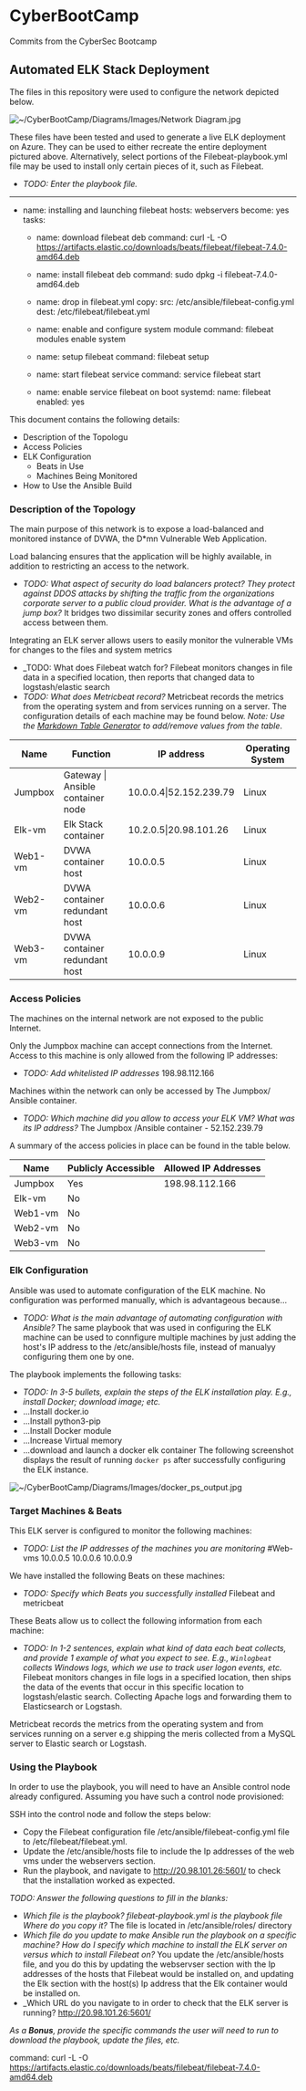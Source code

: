 # CyberBootCamp
Commits from the CyberSec Bootcamp

## Automated ELK Stack Deployment

The files in this repository were used to configure the network depicted below.

![~/CyberBootCamp/Diagrams/Images/Network Diagram.jpg](Images/diagram_filename.png)

These files have been tested and used to generate a live ELK deployment on Azure. They can be used to either recreate the entire deployment pictured above. Alternatively, select portions of the Filebeat-playbook.yml file may be used to install only certain pieces of it, such as Filebeat.

  - _TODO: Enter the playbook file._
---
- name: installing and launching filebeat
  hosts: webservers
  become: yes
  tasks:

  - name: download filebeat deb
    command: curl -L -O https://artifacts.elastic.co/downloads/beats/filebeat/filebeat-7.4.0-amd64.deb

  - name: install filebeat deb
    command: sudo dpkg -i filebeat-7.4.0-amd64.deb

  - name: drop in filebeat.yml
    copy:
      src: /etc/ansible/filebeat-config.yml
      dest: /etc/filebeat/filebeat.yml

  - name: enable and configure system module
    command: filebeat modules enable system

  - name: setup filebeat
    command: filebeat setup

  - name: start filebeat service
    command: service filebeat start

  - name: enable service filebeat on boot
    systemd:
      name: filebeat
      enabled: yes

This document contains the following details:
- Description of the Topologu
- Access Policies
- ELK Configuration
  - Beats in Use
  - Machines Being Monitored
- How to Use the Ansible Build


### Description of the Topology

The main purpose of this network is to expose a load-balanced and monitored instance of DVWA, the D*mn Vulnerable Web Application.

Load balancing ensures that the application will be highly available, in addition to restricting an access to the network.
- _TODO: What aspect of security do load balancers protect?
They protect against DDOS attacks by shifting the traffic from the organizations corporate server to a public cloud provider.
 What is the advantage of a jump box?_ 
 It bridges two dissimilar security zones and offers controlled access between them.


Integrating an ELK server allows users to easily monitor the vulnerable VMs for changes to the files and system metrics
- _TODO: What does Filebeat watch for?
Filebeat monitors changes in file data in a specified location, then reports that changed data to logstash/elastic search 
- _TODO: What does Metricbeat record?_
Metricbeat records the metrics from the operating system and from services running on a
server.
The configuration details of each machine may be found below.
_Note: Use the [Markdown Table Generator](http://www.tablesgenerator.com/markdown_tables) to add/remove values from the table_.

| Name    | Function                          | IP address              | Operating System |
|---------|-----------------------------------|-------------------------|------------------|
| Jumpbox | Gateway \| Ansible container node | 10.0.0.4\|52.152.239.79 | Linux            |
| Elk-vm  | Elk Stack container               | 10.2.0.5\|20.98.101.26  | Linux            |
| Web1-vm | DVWA container host               | 10.0.0.5                | Linux            |
| Web2-vm | DVWA container redundant host     | 10.0.0.6                | Linux            |
| Web3-vm | DVWA container redundant host     | 10.0.0.9                | Linux            |

### Access Policies

The machines on the internal network are not exposed to the public Internet. 

Only the Jumpbox machine can accept connections from the Internet. Access to this machine is only allowed from the following IP addresses:
- _TODO: Add whitelisted IP addresses_
198.98.112.166

Machines within the network can only be accessed by The Jumpbox/ Ansible container.
- _TODO: Which machine did you allow to access your ELK VM? What was its IP address?_
The Jumpbox /Ansible container - 52.152.239.79

A summary of the access policies in place can be found in the table below.

| Name    | Publicly Accessible | Allowed IP Addresses |
|---------|---------------------|----------------------|
| Jumpbox | Yes                 | 198.98.112.166       |
| Elk-vm  | No                  |                      |
| Web1-vm | No                  |                      |
| Web2-vm | No                  |                      |
| Web3-vm | No                  |                      |

### Elk Configuration

Ansible was used to automate configuration of the ELK machine. No configuration was performed manually, which is advantageous because...
- _TODO: What is the main advantage of automating configuration with Ansible?_
The same playbook that was used in configuring the ELK machine can be used to connfigure multiple machines by just adding the host's IP address to the /etc/ansible/hosts file, instead of manualyy configuring them one by one.

The playbook implements the following tasks:
- _TODO: In 3-5 bullets, explain the steps of the ELK installation play. E.g., install Docker; download image; etc._
- ...Install docker.io
- ...Install python3-pip
- ...Install Docker module
- ...Increase Virtual memory
- ...download and launch a docker elk container
The following screenshot displays the result of running `docker ps` after successfully configuring the ELK instance.

![~/CyberBootCamp/Diagrams/Images/docker_ps_output.jpg](Images/docker_ps_output.png)

### Target Machines & Beats
This ELK server is configured to monitor the following machines:
- _TODO: List the IP addresses of the machines you are monitoring_
#Web-vms
10.0.0.5
10.0.0.6
10.0.0.9

We have installed the following Beats on these machines:
- _TODO: Specify which Beats you successfully installed_
Filebeat and metricbeat

These Beats allow us to collect the following information from each machine:
- _TODO: In 1-2 sentences, explain what kind of data each beat collects, and provide 1 example of what you expect to see. E.g., `Winlogbeat` collects Windows logs, which we use to track user logon events, etc._
Filebeat monitors changes in file logs in a specified location, then ships the data of the events that occur in this specific location to logstash/elastic search. Collecting Apache logs and forwarding them to Elasticsearch or Logstash.

Metricbeat records the metrics from the operating system and from services running on a
server e.g shipping the meris collected from a MySQL server to Elastic search or Logstash.
### Using the Playbook
In order to use the playbook, you will need to have an Ansible control node already configured. Assuming you have such a control node provisioned: 

SSH into the control node and follow the steps below:
- Copy the Filebeat configuration file /etc/ansible/filebeat-config.yml file to /etc/filebeat/filebeat.yml.
- Update the /etc/ansible/hosts file to include the Ip addresses of the web vms under the webservers section.
- Run the playbook, and navigate to http://20.98.101.26:5601/ to check that the installation worked as expected.

_TODO: Answer the following questions to fill in the blanks:_
- _Which file is the playbook? filebeat-playbook.yml is the playbook file
Where do you copy it?_ The file is located in /etc/ansible/roles/ directory
- _Which file do you update to make Ansible run the playbook on a specific machine? How do I specify which machine to install the ELK server on versus which to install Filebeat on?_
You update the /etc/ansible/hosts file, and you do this by updating the webservser section with the Ip addresses of the hosts that Filebeat would be installed on, and updating the Elk section with the host(s) Ip address that the Elk container would be installed on.
- _Which URL do you navigate to in order to check that the ELK server is running?
http://20.98.101.26:5601/

_As a **Bonus**, provide the specific commands the user will need to run to download the playbook, update the files, etc._

  command: curl -L -O https://artifacts.elastic.co/downloads/beats/filebeat/filebeat-7.4.0-amd64.deb
